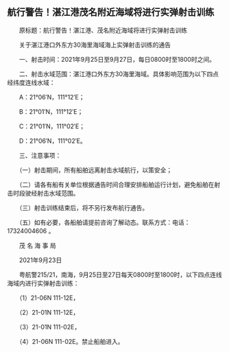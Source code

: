 ## 航行警告！湛江港茂名附近海域将进行实弹射击训练
　　原标题：航行警告！湛江港、茂名附近海域将进行实弹射击训练

　　关于湛江港口外东方30海里海域海上实弹射击训练的通告

　　一、射击时间：2021年9月25日至9月27日，每日0800时至1800时之间。

　　二、射击水域范围：湛江港口外东方30海里海域。具体影响范围为以下四点经纬度连线水域：

　　A：21°06′N，111°12′E；

　　B：21°01′N，111°12′E；

　　C：21°01′N，111°02′E；

　　D：21°06′N，111°02′E。

　　三、注意事项：

　　（一）射击期间，所有船舶远离射击水域航行，以策安全；

　　（二）请各有船有关单位根据通告时间合理安排船舶运行计划，避免船舶在射击时段驶经射击水域范围。

　　（三）射击训练结束后，将不另行发布航行通告。

　　（五）如有必要，各船舶请提前咨询了解动态。联系方式：电话：17324004606 。

　　茂 名 海 事 局

　　2021年9月23日

　　粤航警215/21，南海，9月25日至27日每天0800时至1800时，以下四点连线海域内进行实弹射击训练：

　　（1）21-06N 111-12E，

　　（2）21-01N 111-12E，

　　（3）21-01N 111-02E，

　　（4）21-06N 111-02E。禁止船舶进入。

